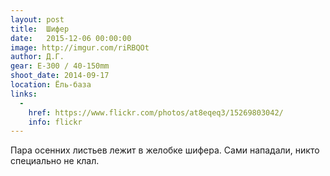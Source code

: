 ```yaml
---
layout: post
title:  Шифер
date:   2015-12-06 00:00:00
image: http://imgur.com/riRBQOt
author: Д.Г.
gear: E-300 / 40-150mm
shoot_date: 2014-09-17
location: Ёль-база
links:
  -
    href: https://www.flickr.com/photos/at8eqeq3/15269803042/
    info: flickr
---
```


Пара осенних листьев лежит в желобке шифера. Сами нападали, никто специально не клал.
